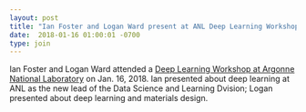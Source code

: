 ```yaml
---
layout: post
title: "Ian Foster and Logan Ward present at ANL Deep Learning Workshop."
date:  2018-01-16 01:00:01 -0700
type: join
---
```

Ian Foster and Logan Ward attended a [Deep Learning Workshop at Argonne National Laboratory](http://www.anl.gov/events/deep-learning-workshop) on Jan. 16, 2018. Ian presented about deep learning at ANL as the new lead of the Data Science and Learning Dvision; Logan presented about deep learning and materials design.

